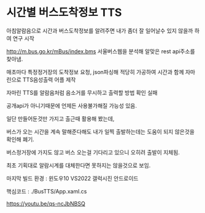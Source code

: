# 시간별 버스도착정보 TTS

아침알람음으로 시간과 버스도착정보를 알려주면 내가 좀더 잘 일어날수 있지 않을까 하여 연구 시작

http://m.bus.go.kr/mBus/index.bms
서울버스웹을 분석해 알맞은 rest api주소를 찾아냄.

매초마다 특정정거장의 도착정보 요청, json파싱해 적당히 가공하여 시간과 함께 자마린으로 TTS음성출력 어플 제작

자마린 TTS를 알람음처럼 음소거를 무시하고 출력할 방법 확인 실패

공개api가 아니기때문에 언제든 사용불가해질 가능성 있음.

일단 만들어둔것만 가지고 출근때 활용해 봤는데,

버스가 오는 시간을 계속 말해준다해도 내가 일찍 출발하는데는 도움이 되지 않은것을 확인해 폐기.

버스정거장에 가지도 않고 버스 오는걸 기다리고 있으니 오히려 출발이 지체됨.

최초 기획대로 알람시계를 대체한다면 못하지는 않을것으로 보임.

마지막 빌드 환경 : 윈도우10 VS2022 갤럭시진 안드로이드

핵심코드 : ./BusTTS/App.xaml.cs

https://youtu.be/qs-ncJbNBSQ